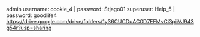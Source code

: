 admin username: cookie_4     | password: Stjago01
superuser: Help_5            | password: goodlife4
https://drive.google.com/drive/folders/1y36CUCDuAC0D7EFMvCi3piiVJ943g54r?usp=sharing

